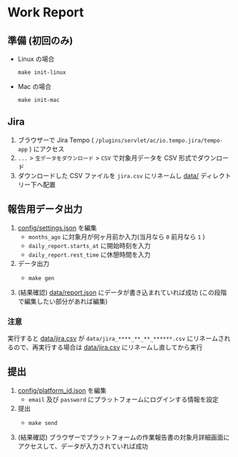 # Work Report

## 準備 (初回のみ)

* Linux の場合
  ```shell
  make init-linux
  ```
* Mac の場合
  ```shell
  make init-mac
  ```

## Jira

1. ブラウザーで Jira Tempo ( `/plugins/servlet/ac/io.tempo.jira/tempo-app` ) にアクセス
2. `...` > `生データをダウンロード` > `CSV` で対象月データを CSV 形式でダウンロード
3. ダウンロードした CSV ファイルを `jira.csv` にリネームし [data/](data) ディレクトリー下へ配置

## 報告用データ出力

1. [config/settings.json](config/settings.json) を編集
   * `months_ago` に対象月が何ヶ月前か入力(当月なら `0` 前月なら `1` )
   * `daily_report.starts_at` に開始時刻を入力
   * `daily_report.rest_time` に休憩時間を入力
2. データ出力
   * ```shell
     make gen
     ```
3. (結果確認) [data/report.json](data/report.json) にデータが書き込まれていれば成功 (この段階で編集したい部分があれば編集)

### 注意

実行すると [data/jira.csv](data/jira.csv) が `data/jira_****_**_**_******.csv` にリネームされるので、再実行する場合は [data/jira.csv](data/jira.csv) にリネームし直してから実行

## 提出

1. [config/platform_id.json](config/platform_id.json) を編集
    * `email` 及び `password` にプラットフォームにログインする情報を設定
2. 提出
    * ```shell
      make send
      ```
3. (結果確認) ブラウザーでプラットフォームの作業報告書の対象月詳細画面にアクセスして、データが入力されていれば成功
